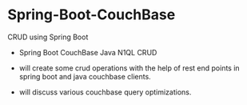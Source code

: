 # Spring-Boot-CouchBase
CRUD using Spring Boot


- Spring Boot CouchBase Java N1QL CRUD

- will create some crud operations with the help of rest end points in spring boot and java couchbase clients. 
- will discuss various couchbase query optimizations.
